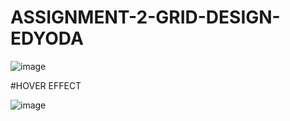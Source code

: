 # ASSIGNMENT-2-GRID-DESIGN-EDYODA

![image](https://user-images.githubusercontent.com/109234037/199163890-a20b7909-6c70-43d8-bb4a-9850212a2d05.png)


#HOVER EFFECT

![image](https://user-images.githubusercontent.com/109234037/199163927-3651ed3a-ba49-43cf-a48a-1742ab643090.png)
